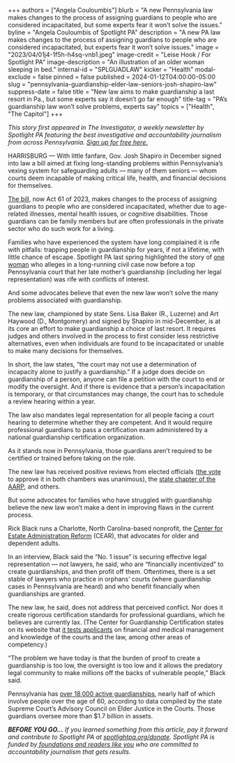 +++
authors = ["Angela Couloumbis"]
blurb = "A new Pennsylvania law makes changes to the process of assigning guardians to people who are considered incapacitated, but some experts fear it won’t solve the issues."
byline = "Angela Couloumbis of Spotlight PA"
description = "A new PA law makes changes to the process of assigning guardians to people who are considered incapacitated, but experts fear it won’t solve issues."
image = "2023/04/01j4-1f5h-h4sq-vnb1.jpeg"
image-credit = "Leise Hook / For Spotlight PA"
image-description = "An illustration of an older woman sleeping in bed."
internal-id = "SPLGUADLAW"
kicker = "Health"
modal-exclude = false
pinned = false
published = 2024-01-12T04:00:00-05:00
slug = "pennsylvania-guardianship-elder-law-seniors-josh-shapiro-law"
suppress-date = false
title = "New law aims to make guardianship a last resort in Pa., but some experts say it doesn’t go far enough"
title-tag = "PA’s guardianship law won’t solve problems, experts say"
topics = ["Health", "The Capitol"]
+++

<em>This story first appeared in The Investigator, a weekly newsletter by Spotlight PA featuring the best investigative and accountability journalism from across Pennsylvania. </em><a href="https://www.spotlightpa.org/newsletters"><em>Sign up for free here.</em></a><em></em>

HARRISBURG — With little fanfare, Gov. Josh Shapiro in December signed into law a bill aimed at fixing long-standing problems within Pennsylvania’s vexing system for safeguarding adults — many of them seniors — whom courts deem incapable of making critical life, health, and financial decisions for themselves.

<a href="https://www.legis.state.pa.us/cfdocs/billinfo/billinfo.cfm?syear=2023&amp;sind=0&amp;body=S&amp;type=B&amp;bn=506">The bill</a>, now Act 61 of 2023, makes changes to the process of assigning guardians to people who are considered incapacitated, whether due to age-related illnesses, mental health issues, or cognitive disabilities. Those guardians can be family members but are often professionals in the private sector who do such work for a living.

<script src="https://www.spotlightpa.org/embed.js" async></script><div data-spl-embed-version="1" data-spl-src="https://www.spotlightpa.org/embeds/newsletter/"></div>

Families who have experienced the system have long complained it is rife with pitfalls: trapping people in guardianship for years, if not a lifetime, with little chance of escape. Spotlight PA last spring highlighted the story of <a href="https://www.spotlightpa.org/news/2023/04/pa-guardianship-laws-senior-protections-penny-raffa/">one woman</a> who alleges in a long-running civil case now before a top Pennsylvania court that her late mother’s guardianship (including her legal representation) was rife with conflicts of interest.

And some advocates believe that even the new law won’t solve the many problems associated with guardianship.

The new law, championed by state Sens. Lisa Baker (R., Luzerne) and Art Haywood (D., Montgomery) and signed by Shapiro in mid-December, is at its core an effort to make guardianship a choice of last resort. It requires judges and others involved in the process to first consider less restrictive alternatives, even when individuals are found to be incapacitated or unable to make many decisions for themselves.

In short, the law states, “the court may not use a determination of incapacity alone to justify a guardianship.” If a judge does decide on guardianship of a person, anyone can file a petition with the court to end or modify the oversight. And if there is evidence that a person’s incapacitation is temporary, or that circumstances may change, the court has to schedule a review hearing within a year.

The law also mandates legal representation for all people facing a court hearing to determine whether they are competent. And it would require professional guardians to pass a certification exam administered by a national guardianship certification organization.

As it stands now in Pennsylvania, those guardians aren’t required to be certified or trained before taking on the role.

The new law has received positive reviews from elected officials (<a href="https://www.legis.state.pa.us/cfdocs/billinfo/bill_votes.cfm?syear=2023&amp;sind=0&amp;body=S&amp;type=B&amp;bn=506">the vote</a> to approve it in both chambers was unanimous), the <a href="https://states.aarp.org/pennsylvania/governor-signs-landmark-legislation-advocated-by-aarp-pennsylvania">state chapter of the AARP</a>, and others.

But some advocates for families who have struggled with guardianship believe the new law won’t make a dent in improving flaws in the current process.

Rick Black runs a Charlotte, North Carolina-based nonprofit, the <a href="https://www.cearjustice.org/">Center for Estate Administration Reform</a> (CEAR), that advocates for older and dependent adults.

In an interview, Black said the “No. 1 issue” is securing effective legal representation — not lawyers, he said, who are “financially incentivized” to create guardianships, and then profit off them. Oftentimes, there is a set stable of lawyers who practice in orphans’ courts (where guardianship cases in Pennsylvania are heard) and who benefit financially when guardianships are granted.

The new law, he said, does not address that perceived conflict. Nor does it create rigorous certification standards for professional guardians, which he believes are currently lax. (The Center for Guardianship Certification states on its website that <a href="https://guardianshipcert.org/wp-content/uploads/2023/03/NCG-CORE-COMPETENCIES.pdf">it tests applicants</a> on financial and medical management and knowledge of the courts and the law, among other areas of competency.)

<script src="https://www.spotlightpa.org/embed.js" async></script><div data-spl-embed-version="1" data-spl-src="https://www.spotlightpa.org/embeds/donate/"></div>

“The problem we have today is that the burden of proof to create a guardianship is too low, the oversight is too low and it allows the predatory legal community to make millions off the backs of vulnerable people,” Black said.

Pennsylvania has <a href="https://www.pacourts.us/Storage/media/pdfs/20220915/194105-pasupremecourtadvisorycouncilreleaseslatestprogressreportanddataonelderabuseandguardianship.pdf">over 18,000 active guardianships</a>, nearly half of which involve people over the age of 60, according to data compiled by the state Supreme Court’s Advisory Council on Elder Justice in the Courts. Those guardians oversee more than $1.7 billion in assets.

<strong><em>BEFORE YOU GO…</em></strong><em> If you learned something from this article, pay it forward and contribute to Spotlight PA at </em><a href="https://www.spotlightpa.org/donate"><em>spotlightpa.org/donate</em></a><em>. Spotlight PA is funded by</em><a href="https://www.spotlightpa.org/support"><em> foundations and readers like you</em></a><em> who are committed to accountability journalism that gets results.</em>

